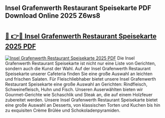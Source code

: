 ## Insel Grafenwerth Restaurant Speisekarte PDF Download Online 2025 Z6ws8

# <h2><a href="http://gcb9wq.nevu.top/?p=Insel+Grafenwerth+Restaurant+Speisekarte">🔗 👉🔴 Insel Grafenwerth Restaurant Speisekarte 2025 PDF</a></h2>

[![Insel Grafenwerth Restaurant Speisekarte 2025 PDF](https://i.imgur.com/dBaPXMq.png)](http://gcb9wq.nevu.top/?p=Insel+Grafenwerth+Restaurant+Speisekarte)
Die Insel Grafenwerth Restaurant Speisekarte ist nicht nur eine Liste von Gerichten, sondern auch die Kunst der Wahl. Auf der Insel Grafenwerth Restaurant Speisekarte unserer Cafeteria finden Sie eine große Auswahl an leichten und frischen Salaten. Für Fleischliebhaber bietet unsere Insel Grafenwerth Restaurant Speisekarte eine große Auswahl an Gerichten: Rindfleisch, Schweinefleisch, Huhn und Fisch. Unseren Auserwählten bieten wir Gourmet-Gerichte wie Schaschlik und Steak an, die auf einem Holzfeuer zubereitet werden. Unsere Insel Grafenwerth Restaurant Speisekarte bietet eine große Auswahl an Desserts, von klassischen Torten und Kuchen bis hin zu exquisiten Crème Brûlée und Schokoladenpyramiden.
